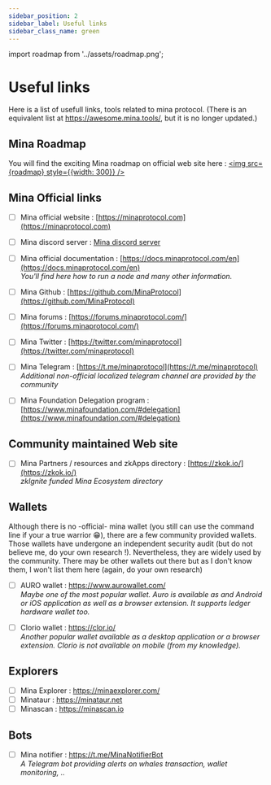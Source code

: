 ```yaml
---
sidebar_position: 2
sidebar_label: Useful links
sidebar_class_name: green
---
```

import roadmap from '../assets/roadmap.png';

# Useful links
Here is a list of usefull links, tools related to mina protocol.
(There is an equivalent list at https://awesome.mina.tools/, but it is no longer updated.)

## Mina Roadmap
You will find the exciting Mina roadmap on official web site here :
<a href="https://minaprotocol.com/mina-roadmap" target="\_blank"><img src={roadmap} style={{width: 300}} /></a>

## Mina Official links
- [ ] Mina official website : [https://minaprotocol.com](https://minaprotocol.com)   

- [ ] Mina discord server : [Mina discord server](https://discord.com/invite/Vexf4ED)   

- [ ] Mina official documentation : [https://docs.minaprotocol.com/en](https://docs.minaprotocol.com/en)   
*You'll find here how to run a node and many other information.*  

- [ ] Mina Github : [https://github.com/MinaProtocol](https://github.com/MinaProtocol)   

- [ ] Mina forums : [https://forums.minaprotocol.com/](https://forums.minaprotocol.com/)   

- [ ] Mina Twitter : [https://twitter.com/minaprotocol](https://twitter.com/minaprotocol)   

- [ ] Mina Telegram : [https://t.me/minaprotocol](https://t.me/minaprotocol)   
*Additional non-official localized telegram channel are provided by the community*  

- [ ] Mina Foundation Delegation program : [https://www.minafoundation.com/#delegation](https://www.minafoundation.com/#delegation) 

## Community maintained Web site
- [ ] Mina Partners / resources and zkApps directory : [https://zkok.io/](https://zkok.io/)   
*zkIgnite funded Mina Ecosystem directory*

## Wallets
Although there is no -official- mina wallet (you still can use the command line if your a true warrior 😁), there are a few community provided wallets.
Those wallets have undergone an independent security audit (but do not believe me, do your own research !). Nevertheless, they are widely used by the community. There may be other wallets out there but as I don't know them, I won't list them here (again, do your own research)

- [ ] AURO wallet : https://www.aurowallet.com/  
_Maybe one of the most popular wallet. Auro is available as and Android or iOS application as well as a browser extension. It supports ledger hardware wallet too._

- [ ] Clorio wallet : https://clor.io/  
_Another popular wallet available as a desktop application or a browser extension. Clorio is not available on mobile (from my knowledge)._

## Explorers
- [ ] Mina Explorer : https://minaexplorer.com/
- [ ] Minataur : https://minataur.net
- [ ] Minascan : https://minascan.io

## Bots
- [ ] Mina notifier : https://t.me/MinaNotifierBot  
_A Telegram bot providing alerts on whales transaction, wallet monitoring, .._
